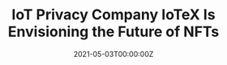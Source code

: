 ---
title: IoT Privacy Company IoTeX Is Envisioning the Future of NFTs
tags:
- NFT
date: "2021-05-03T00:00:00Z"

# Optional external URL for project (replaces project detail page).
external_link: "https://www.coindesk.com/tech/2021/05/03/iot-privacy-company-iotex-is-envisioning-the-future-of-nfts/"
---